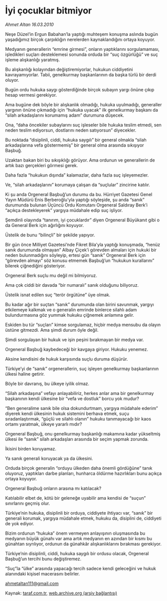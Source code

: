# İyi çocuklar bitmiyor

*Ahmet Altan 16.03.2010*

<div class="yazi"><p>Neşe Düzel’in Ergun Babahan’la yaptığı muhteşem konuşma aslında bugün yaşadığımız birçok çarpıklığın nerelerden kaynaklandığını ortaya koyuyor.</p>
<p>Medyanın generallerin “emrine girmesi”, onların yaptıklarını sorgulamaması, işledikleri suçları desteklemesi sonunda orduda bir “suç özgürlüğü” ve suç işleme alışkanlığı yaratmış.</p>
<p>Bu alışkanlığı kolayından değiştiremiyorlar, hukukun ciddiyetini kavrayamıyorlar. Tabii, genelkurmay başkanlarının da başka türlü bir derdi oluyor.</p>
<p>Bugün ordu hukuka saygı gösterdiğinde birçok subayın yargı önüne çıkıp hesap vermesi gerekiyor.</p>
<p>Ama bugüne dek böyle bir alışkanlık olmadığı, hukuka uyulmadığı, generaller yargının önüne çıkmadığı için “hukuka uyacak” ilk genelkurmay başkanı da “silah arkadaşlarını korumamış adam” durumuna düşecek.</p>
<p>Ona, “daha öncekiler subaylarını suç işleseler bile hukuka teslim etmedi, sen neden teslim ediyorsun, dostlarını neden satıyorsun” diyecekler.</p>
<p>Bu noktada “disiplinli, ciddi, hukuka saygılı” bir general olmakla “silah arkadaşlarına vefa göstermemiş” bir general olma arasında sıkışıyor Başbuğ.</p>
<p>Uzaktan bakan biri bu sıkışıklığı görüyor. Ama ordunun ve generallerin de artık bazı gerçekleri görmesi gerek.</p>
<p>Daha fazla “hukukun dışında” kalamazlar, daha fazla suç işleyemezler.</p>
<p>Ve, “silah arkadaşlarını” korumaya çalışan da “suçlular” zincirine katılır.</p>
<p>Ki şu anda Orgeneral Başbuğ’un durumu da bu. Hürriyet Gazetesi Genel Yayın Müdürü Enis Berberoğlu’yla yaptığı söyleşide, şu anda “sanık” durumunda bulunan Üçüncü Ordu Komutanı Orgeneral Saldıray Berk’i “açıkça destekleyerek” yargıya müdahale edip suç işliyor.</p>
<p>Şemdinli olayında “tanırım, iyi çocuklardır” diyen Orgeneral Büyükanıt gibi o da General Berk için ağırlığını koyuyor.</p>
<p>Üstelik de bunu “bilinçli” bir şekilde yapıyor.</p>
<p>Bir gün önce Milliyet Gazetesi’nde Fikret Bila’yla yaptığı konuşmada, “henüz sanık durumunda olmayan” Albay Çiçek’i görevden almaları için hukuki bir neden bulunmadığını söyleyip, ertesi gün “sanık” Orgeneral Berk için “görevden almayı” söz konusu etmemek Başbuğ’un “hukukun kurallarını” bilerek çiğnediğini gösteriyor.</p>
<p>Orgeneral Berk suçlu mu değil mi bilmiyoruz.</p>
<p>Ama çok ciddi bir davada “bir numaralı” sanık olduğunu biliyoruz.</p>
<p>Üstelik isnat edilen suç “terör örgütüne” üye olmak.</p>
<p>Bu kadar ağır bir suçtan “sanık” durumunda olan birini savunmak, yargıyı etkilemeye kalkmak ve o generalin emrinde binlerce silahlı adam bulundurmasına göz yummak hukuku çiğnemek anlamına gelir.</p>
<p>Eskiden bu tür “suçları” kimse sorgulamaz, hiçbir medya mensubu da olayın üstüne gitmezdi. Ama şimdi durum öyle değil.</p>
<p>Şimdi sorgulayan bir hukuk ve işin peşini bırakmayan bir medya var.</p>
<p>Orgeneral Başbuğ kaybedeceği bir kavgaya giriyor. Hukuku yenemez.</p>
<p>Aksine kendisini de hukuk karşısında suçlu duruma düşürür.</p>
<p>Türkiye’yi de “sanık” orgenerallerin, suç işleyen genelkurmay başkanlarının ülkesi haline getirir.</p>
<p>Böyle bir davranış, bu ülkeye iyilik olmaz.</p>
<p>“Silah arkadaşına” vefayı anlayabiliriz, herkes anlar ama bir genelkurmay başkanının kendi ülkesine bir “vefa ve dostluk” borcu yok mudur?</p>
<p>“Ben generalime sanık bile olsa dokundurtmam, yargıya müdahale ederim” diyerek kendi ülkesinin hukuk sistemini berhava etmek, suçu sıradanlaştırmak, “güçlü ve silahlı olanın” hukuku tanımayacağı bir kaos ortamı yaratmak, ülkeye yararlı mıdır?</p>
<p>Orgeneral Başbuğ, onu genelkurmay başkanlığı makamına kadar yükseltmiş ülkesi ile “sanık” silah arkadaşları arasında bir seçim yapmak zorunda.</p>
<p>İkisini birden koruyamaz.</p>
<p>Ya sanık generali koruyacak ya da ülkesini.</p>
<p>Orduda birçok generalin “orduyu ülkeden daha önemli gördüğüne” tanık oluyoruz, yaptıkları darbe planları, hunharca öldürme hazırlıkları bunu açıkça ortaya koyuyor.</p>
<p>Orgeneral Başbuğ onların arasına mı katılacak?</p>
<p>Katılabilir elbet de, kötü bir geleneğe uyabilir ama kendisi de “suçun” sınırlarını geçmiş olur.</p>
<p>Türkiye’nin hukuka, disiplinli bir orduya, ciddiyete ihtiyacı var, “sanık” bir generali korumak, yargıya müdahale etmek, hukuku da, disiplini de, ciddiyeti de yok ediyor.</p>
<p>Bizim ordunun “hukuka” önem vermeyen anlayışının oluşmasında bu medyanın büyük günahı var ama artık medyanın en azından bir kısmı bu günahtan sıyrılıyor, ordunun da günahkâr alışkanlıklarını bırakması gerekiyor.</p>
<p>Türkiye’nin disiplinli, ciddi, hukuka saygılı bir ordusu olacak, Orgeneral Başbuğ’un tercihi bunu değiştiremez.</p>
<p>“Suç”la “ülke” arasında yapacağı tercih sadece kendi geleceğini ve hukuk alanındaki kişisel macerasını belirler.</p>
<p><a href="mailto:ahmetaltan111@gmail.com">ahmetaltan111@gmail.com</a></p>
</div>

Kaynak: [taraf.com.tr](http://www.taraf.com.tr:80/makale/10466.htm), [web.archive.org (arşiv bağlantısı)](http://web.archive.org/web/20100322191106/http://www.taraf.com.tr:80/makale/10466.htm)
